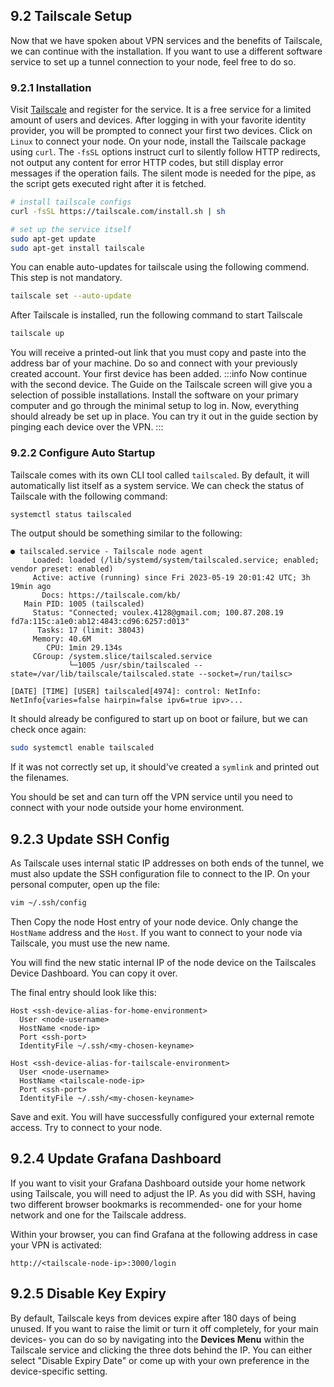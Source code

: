 <!--TODO: Link to Theory VPN Tunnels-->

## 9.2 Tailscale Setup

Now that we have spoken about VPN services and the benefits of Tailscale, we can continue with the installation. If you want to use a different software service to set up a tunnel connection to your node, feel free to do so.

### 9.2.1 Installation

Visit [Tailscale](https://tailscale.com/) and register for the service. It is a free service for a limited amount of users and devices. After logging in with your favorite identity provider, you will be prompted to connect your first two devices. Click on `Linux` to connect your node. On your node, install the Tailscale package using `curl`. The `-fsSL` options instruct curl to silently follow HTTP redirects, not output any content for error HTTP codes, but still display error messages if the operation fails. The silent mode is needed for the pipe, as the script gets executed right after it is fetched.

```sh
# install tailscale configs
curl -fsSL https://tailscale.com/install.sh | sh

# set up the service itself
sudo apt-get update
sudo apt-get install tailscale
```

You can enable auto-updates for tailscale using the following commend. This step is not mandatory.

```sh
tailscale set --auto-update
```

After Tailscale is installed, run the following command to start Tailscale

```sh
tailscale up
```

You will receive a printed-out link that you must copy and paste into the address bar of your machine. Do so and connect with your previously created account. Your first device has been added.
:::info
Now continue with the second device. The Guide on the Tailscale screen will give you a selection of possible installations. Install the software on your primary computer and go through the minimal setup to log in. Now, everything should already be set up in place. You can try it out in the guide section by pinging each device over the VPN.
:::

### 9.2.2 Configure Auto Startup

Tailscale comes with its own CLI tool called `tailscaled`. By default, it will automatically list itself as a system service. We can check the status of Tailscale with the following command:

```sh
systemctl status tailscaled
```

The output should be something similar to the following:

```text
● tailscaled.service - Tailscale node agent
     Loaded: loaded (/lib/systemd/system/tailscaled.service; enabled; vendor preset: enabled)
     Active: active (running) since Fri 2023-05-19 20:01:42 UTC; 3h 19min ago
       Docs: https://tailscale.com/kb/
   Main PID: 1005 (tailscaled)
     Status: "Connected; voulex.4128@gmail.com; 100.87.208.19 fd7a:115c:a1e0:ab12:4843:cd96:6257:d013"
      Tasks: 17 (limit: 38043)
     Memory: 40.6M
        CPU: 1min 29.134s
     CGroup: /system.slice/tailscaled.service
             └─1005 /usr/sbin/tailscaled --state=/var/lib/tailscale/tailscaled.state --socket=/run/tailsc>

[DATE] [TIME] [USER] tailscaled[4974]: control: NetInfo: NetInfo{varies=false hairpin=false ipv6=true ipv>...
```

It should already be configured to start up on boot or failure, but we can check once again:

```sh
sudo systemctl enable tailscaled
```

If it was not correctly set up, it should've created a `symlink` and printed out the filenames.

You should be set and can turn off the VPN service until you need to connect with your node outside your home environment.

## 9.2.3 Update SSH Config

As Tailscale uses internal static IP addresses on both ends of the tunnel, we must also update the SSH configuration file to connect to the IP. On your personal computer, open up the file:

```sh
vim ~/.ssh/config
```

Then Copy the node Host entry of your node device. Only change the `HostName` address and the `Host`. If you want to connect to your node via Tailscale, you must use the new name.

You will find the new static internal IP of the node device on the Tailscales Device Dashboard. You can copy it over.

The final entry should look like this:

```text
Host <ssh-device-alias-for-home-environment>
  User <node-username>
  HostName <node-ip>
  Port <ssh-port>
  IdentityFile ~/.ssh/<my-chosen-keyname>

Host <ssh-device-alias-for-tailscale-environment>
  User <node-username>
  HostName <tailscale-node-ip>
  Port <ssh-port>
  IdentityFile ~/.ssh/<my-chosen-keyname>
```

Save and exit. You will have successfully configured your external remote access. Try to connect to your node.

## 9.2.4 Update Grafana Dashboard

If you want to visit your Grafana Dashboard outside your home network using Tailscale, you will need to adjust the IP. As you did with SSH, having two different browser bookmarks is recommended- one for your home network and one for the Tailscale address.

Within your browser, you can find Grafana at the following address in case your VPN is activated:

```text
http://<tailscale-node-ip>:3000/login
```

## 9.2.5 Disable Key Expiry

By default, Tailscale keys from devices expire after 180 days of being unused. If you want to raise the limit or turn it
off completely, for your main devices- you can do so by navigating into the **Devices Menu** within the Tailscale service and clicking the three dots behind the IP. You can either select "Disable Expiry Date" or come up with your own preference in the device-specific setting.
